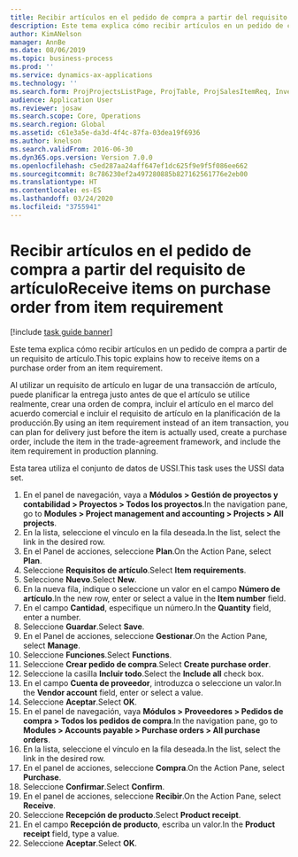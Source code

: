 ```yaml
---
title: Recibir artículos en el pedido de compra a partir del requisito de artículo
description: Este tema explica cómo recibir artículos en un pedido de compra a partir de un requisito de artículo.
author: KimANelson
manager: AnnBe
ms.date: 08/06/2019
ms.topic: business-process
ms.prod: ''
ms.service: dynamics-ax-applications
ms.technology: ''
ms.search.form: ProjProjectsListPage, ProjTable, ProjSalesItemReq, InventItemIdLookupSimple, PurchCreateFromSalesOrder, VendAccountItemLookup, PurchTable, PurchEditLines
audience: Application User
ms.reviewer: josaw
ms.search.scope: Core, Operations
ms.search.region: Global
ms.assetid: c61e3a5e-da3d-4f4c-87fa-03dea19f6936
ms.author: knelson
ms.search.validFrom: 2016-06-30
ms.dyn365.ops.version: Version 7.0.0
ms.openlocfilehash: c5ed287aa24aff647ef1dc625f9e9f5f086ee662
ms.sourcegitcommit: 8c786230ef2a497280885b827162561776e2eb00
ms.translationtype: HT
ms.contentlocale: es-ES
ms.lasthandoff: 03/24/2020
ms.locfileid: "3755941"
---
```

# <a name="receive-items-on-purchase-order-from-item-requirement"></a><span data-ttu-id="31ba9-103">Recibir artículos en el pedido de compra a partir del requisito de artículo</span><span class="sxs-lookup"><span data-stu-id="31ba9-103">Receive items on purchase order from item requirement</span></span>

[!include [task guide banner](../../includes/task-guide-banner.md)]

<span data-ttu-id="31ba9-104">Este tema explica cómo recibir artículos en un pedido de compra a partir de un requisito de artículo.</span><span class="sxs-lookup"><span data-stu-id="31ba9-104">This topic explains how to receive items on a purchase order from an item requirement.</span></span>

<span data-ttu-id="31ba9-105">Al utilizar un requisito de artículo en lugar de una transacción de artículo, puede planificar la entrega justo antes de que el artículo se utilice realmente, crear una orden de compra, incluir el artículo en el marco del acuerdo comercial e incluir el requisito de artículo en la planificación de la producción.</span><span class="sxs-lookup"><span data-stu-id="31ba9-105">By using an item requirement instead of an item transaction, you can plan for delivery just before the item is actually used, create a purchase order, include the item in the trade-agreement framework, and include the item requirement in production planning.</span></span> 

<span data-ttu-id="31ba9-106">Esta tarea utiliza el conjunto de datos de USSI.</span><span class="sxs-lookup"><span data-stu-id="31ba9-106">This task uses the USSI data set.</span></span>

1. <span data-ttu-id="31ba9-107">En el panel de navegación, vaya a **Módulos > Gestión de proyectos y contabilidad > Proyectos > Todos los proyectos**.</span><span class="sxs-lookup"><span data-stu-id="31ba9-107">In the navigation pane, go to **Modules > Project management and accounting > Projects > All projects**.</span></span>
2. <span data-ttu-id="31ba9-108">En la lista, seleccione el vínculo en la fila deseada.</span><span class="sxs-lookup"><span data-stu-id="31ba9-108">In the list, select the link in the desired row.</span></span>
3. <span data-ttu-id="31ba9-109">En el Panel de acciones, seleccione **Plan**.</span><span class="sxs-lookup"><span data-stu-id="31ba9-109">On the Action Pane, select **Plan**.</span></span>
4. <span data-ttu-id="31ba9-110">Seleccione **Requisitos de artículo**.</span><span class="sxs-lookup"><span data-stu-id="31ba9-110">Select **Item requirements**.</span></span>
5. <span data-ttu-id="31ba9-111">Seleccione **Nuevo**.</span><span class="sxs-lookup"><span data-stu-id="31ba9-111">Select **New**.</span></span>
6. <span data-ttu-id="31ba9-112">En la nueva fila, indique o seleccione un valor en el campo **Número de artículo**.</span><span class="sxs-lookup"><span data-stu-id="31ba9-112">In the new row, enter or select a value in the **Item number** field.</span></span>
7. <span data-ttu-id="31ba9-113">En el campo **Cantidad**, especifique un número.</span><span class="sxs-lookup"><span data-stu-id="31ba9-113">In the **Quantity** field, enter a number.</span></span>
8. <span data-ttu-id="31ba9-114">Seleccione **Guardar**.</span><span class="sxs-lookup"><span data-stu-id="31ba9-114">Select **Save**.</span></span>
9. <span data-ttu-id="31ba9-115">En el Panel de acciones, seleccione **Gestionar**.</span><span class="sxs-lookup"><span data-stu-id="31ba9-115">On the Action Pane, select **Manage**.</span></span>
10. <span data-ttu-id="31ba9-116">Seleccione **Funciones**.</span><span class="sxs-lookup"><span data-stu-id="31ba9-116">Select **Functions**.</span></span>
11. <span data-ttu-id="31ba9-117">Seleccione **Crear pedido de compra**.</span><span class="sxs-lookup"><span data-stu-id="31ba9-117">Select **Create purchase order**.</span></span>
12. <span data-ttu-id="31ba9-118">Seleccione la casilla **Incluir todo**.</span><span class="sxs-lookup"><span data-stu-id="31ba9-118">Select the **Include all** check box.</span></span>
13. <span data-ttu-id="31ba9-119">En el campo **Cuenta de proveedor**, introduzca o seleccione un valor.</span><span class="sxs-lookup"><span data-stu-id="31ba9-119">In the **Vendor account** field, enter or select a value.</span></span>
14. <span data-ttu-id="31ba9-120">Seleccione **Aceptar**.</span><span class="sxs-lookup"><span data-stu-id="31ba9-120">Select **OK**.</span></span>
15. <span data-ttu-id="31ba9-121">En el panel de navegación, vaya **Módulos > Proveedores > Pedidos de compra > Todos los pedidos de compra**.</span><span class="sxs-lookup"><span data-stu-id="31ba9-121">In the navigation pane, go to **Modules > Accounts payable > Purchase orders > All purchase orders**.</span></span>
16. <span data-ttu-id="31ba9-122">En la lista, seleccione el vínculo en la fila deseada.</span><span class="sxs-lookup"><span data-stu-id="31ba9-122">In the list, select the link in the desired row.</span></span>
17. <span data-ttu-id="31ba9-123">En el panel de acciones, seleccione **Compra**.</span><span class="sxs-lookup"><span data-stu-id="31ba9-123">On the Action Pane, select **Purchase**.</span></span>
18. <span data-ttu-id="31ba9-124">Seleccione **Confirmar**.</span><span class="sxs-lookup"><span data-stu-id="31ba9-124">Select **Confirm**.</span></span>
19. <span data-ttu-id="31ba9-125">En el panel de acciones, seleccione **Recibir**.</span><span class="sxs-lookup"><span data-stu-id="31ba9-125">On the Action Pane, select **Receive**.</span></span>
20. <span data-ttu-id="31ba9-126">Seleccione **Recepción de producto**.</span><span class="sxs-lookup"><span data-stu-id="31ba9-126">Select **Product receipt**.</span></span>
21. <span data-ttu-id="31ba9-127">En el campo **Recepción de producto**, escriba un valor.</span><span class="sxs-lookup"><span data-stu-id="31ba9-127">In the **Product receipt** field, type a value.</span></span>
22. <span data-ttu-id="31ba9-128">Seleccione **Aceptar**.</span><span class="sxs-lookup"><span data-stu-id="31ba9-128">Select **OK**.</span></span>

